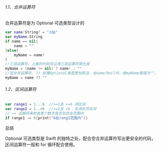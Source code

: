 ###### 1.1、合并运算符

合并运算符是为 Optional 可选类型设计的

```swift
var name:String? = "zdp"
var myName:String
if name == nil{
    name = ""
}else{
    myName = name!
}
//三目运算符，上面的代码可以用三目运算符简化成
myName = (name != nil) ? name! : ""
//空合并运算符, ?? 处理Optional类型更加简洁，当name为nil时，给myName赋值为""。
myName = name ?? ""
```

###### 1.2、区间运算符

```swift
var range1 = 1...6  //>=1且 <=6 闭区间
var range2 = 1..<6  //>=1且 <6  左闭右开区间
// ~= 运算符来检查某个数字是否包含在范围内
if range1 ~= 6{print("6在rang1范围内")}
```

总结

Optional 可选类型是 Swift 的独特之处，配合空合并运算符写出更安全的代码，区间运算符一般和 for 循环配合使用。
